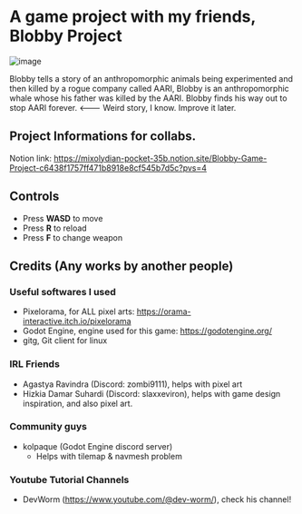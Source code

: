 # A game project with my friends, Blobby Project
![image](https://github.com/the2cguy/blobbyproject/assets/162902917/0f1fa40f-e673-4c93-9caf-c37bfc9f4e62)


Blobby tells a story of an anthropomorphic animals being experimented and then killed by a rogue company called AARI, Blobby is an anthropomorphic whale whose his father was killed by the AARI.
Blobby finds his way out to stop AARI forever. <--- Weird story, I know. Improve it later.

## Project Informations for collabs.
Notion link: https://mixolydian-pocket-35b.notion.site/Blobby-Game-Project-c6438f1757ff471b8918e8cf545b7d5c?pvs=4

## Controls
- Press **WASD** to move
- Press **R** to reload
- Press **F** to change weapon

## Credits (Any works by another people)
### Useful softwares I used
- Pixelorama, for ALL pixel arts: https://orama-interactive.itch.io/pixelorama
- Godot Engine, engine used for this game: https://godotengine.org/
- gitg, Git client for linux

### IRL Friends
- Agastya Ravindra (Discord: zombi9111), helps with pixel art
- Hizkia Damar Suhardi (Discord: slaxxeviron), helps with game design inspiration, and also pixel art.
### Community guys
- kolpaque (Godot Engine discord server)
    - Helps with tilemap & navmesh problem
### Youtube Tutorial Channels
- DevWorm (https://www.youtube.com/@dev-worm/), check his channel!

